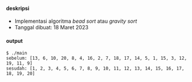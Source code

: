 #### deskripsi

+ Implementasi algoritma _bead sort_ atau _gravity sort_
+ Tanggal dibuat: 18 Maret 2023

#### output

```
$ ./main
sebelum: [13, 6, 10, 20, 8, 4, 16, 2, 7, 18, 17, 14, 5, 1, 15, 3, 12, 19, 11, 9]
sesudah: [1, 2, 3, 4, 5, 6, 7, 8, 9, 10, 11, 12, 13, 14, 15, 16, 17, 18, 19, 20]
```
